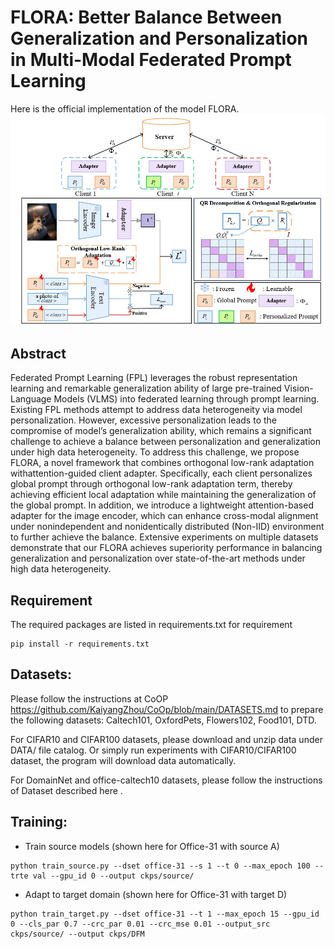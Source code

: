 # FLORA: Better Balance Between Generalization and Personalization in Multi-Modal Federated Prompt Learning
Here is the official implementation of the model FLORA.
![F1](FLORA.png)
## Abstract
Federated Prompt Learning (FPL) leverages the robust representation learning and remarkable generalization ability of large pre-trained Vision-Language Models (VLMS) into federated learning through prompt learning. Existing FPL methods attempt to address data heterogeneity via model personalization. However, excessive personalization leads to the compromise of model’s generalization ability, which remains a significant challenge to achieve a balance between personalization and generalization under high data heterogeneity. To address this challenge, we propose FLORA, a novel framework that combines orthogonal low-rank adaptation withattention-guided client adapter. Specifically, each client personalizes global prompt through orthogonal low-rank adaptation term, thereby achieving efficient local adaptation while maintaining the generalization of the global prompt. In addition, we introduce a lightweight attention-based adapter for the image encoder, which can enhance cross-modal alignment under nonindependent and nonidentically distributed (Non-IID) environment to further achieve the balance. Extensive experiments on multiple datasets demonstrate that our FLORA achieves superiority performance in balancing generalization and personalization over state-of-the-art methods under high data heterogeneity.

## Requirement
The required packages are listed in requirements.txt for requirement 
```
pip install -r requirements.txt
```

## Datasets:
Please follow the instructions at CoOP https://github.com/KaiyangZhou/CoOp/blob/main/DATASETS.md to prepare the following datasets: Caltech101, OxfordPets, Flowers102, Food101, DTD.

For CIFAR10 and CIFAR100 datasets, please download and unzip data under DATA/ file catalog. Or simply run experiments with CIFAR10/CIFAR100 dataset, the program will download data automatically.

For DomainNet and office-caltech10 datasets, please follow the instructions of Dataset described here .

## Training:

* Train source models (shown here for Office-31 with source A)

```shell
python train_source.py --dset office-31 --s 1 --t 0 --max_epoch 100 --trte val --gpu_id 0 --output ckps/source/
```

* Adapt to target domain (shown here for Office-31 with target D)
```shell
python train_target.py --dset office-31 --t 1 --max_epoch 15 --gpu_id 0 --cls_par 0.7 --crc_par 0.01 --crc_mse 0.01 --output_src ckps/source/ --output ckps/DFM
```
